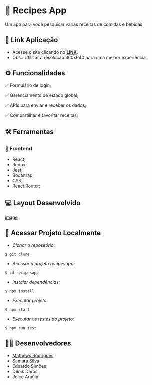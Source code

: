 # :scroll: Recipes App

Um app para você pesquisar varias receitas de comidas e bebidas.

## :link: Link Aplicação 
- Acesse o site clicando no [**LINK**](https://mathews-r.github.io/recipesapp/).
- Obs.: Utilizar a resolução 360x640 para uma melhor experiência.

## ⚙️ Funcionalidades
✅ Formulário de login;

✅ Gerenciamento de estado global;

✅ APIs para enviar e receber os dados;

✅ Compartilhar e favoritar receitas;

## :hammer_and_wrench: Ferramentas 
### 🍮 Frontend
- React;
- Redux;
- Jest;
- Bootstrap;
- CSS;
- React Router;

## :computer: Layout Desenvolvido

[image](https://user-images.githubusercontent.com/83560101/193646322-7e6833da-ead4-4fd0-bfef-b8662a5eca24.png)

## 📁 Acessar Projeto Localmente

- *Clonar o repositório:*

```
$ git clone
```

- *Acessar o projeto recipesapp:*

```
$ cd recipesapp
```

- *Instalar dependências:*

```
$ npm install
```

- *Executar projeto:*

```
$ npm start
```
- *Executar os testes do projeto:*

```
$ npm run test
```
## 👨‍💻 Desenvolvedores

- [Mathews Rodrigues](https://www.linkedin.com/in/mathewsrodrigues/)
- [Samara Silva](https://www.linkedin.com/in/samara-silva-187595235/)
- Eduardo Simões
- Denis Daros
- Joice Araújo
